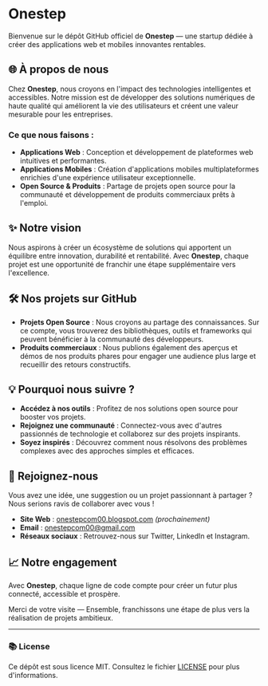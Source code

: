 # Onestep

Bienvenue sur le dépôt GitHub officiel de **Onestep** — une startup dédiée à créer des applications web et mobiles innovantes rentables.

## 🌐 À propos de nous
Chez **Onestep**, nous croyons en l'impact des technologies intelligentes et accessibles. Notre mission est de développer des solutions numériques de haute qualité qui améliorent la vie des utilisateurs et créent une valeur mesurable pour les entreprises.

### Ce que nous faisons :
- **Applications Web** : Conception et développement de plateformes web intuitives et performantes.
- **Applications Mobiles** : Création d'applications mobiles multiplateformes enrichies d'une expérience utilisateur exceptionnelle.
- **Open Source & Produits** : Partage de projets open source pour la communauté et développement de produits commerciaux prêts à l'emploi.

## ✨ Notre vision
Nous aspirons à créer un écosystème de solutions qui apportent un équilibre entre innovation, durabilité et rentabilité. Avec **Onestep**, chaque projet est une opportunité de franchir une étape supplémentaire vers l'excellence.

## 🛠️ Nos projets sur GitHub
- **Projets Open Source** : Nous croyons au partage des connaissances. Sur ce compte, vous trouverez des bibliothèques, outils et frameworks qui peuvent bénéficier à la communauté des développeurs.
- **Produits commerciaux** : Nous publions également des aperçus et démos de nos produits phares pour engager une audience plus large et recueillir des retours constructifs.

## 💡 Pourquoi nous suivre ?
- **Accédez à nos outils** : Profitez de nos solutions open source pour booster vos projets.
- **Rejoignez une communauté** : Connectez-vous avec d'autres passionnés de technologie et collaborez sur des projets inspirants.
- **Soyez inspirés** : Découvrez comment nous résolvons des problèmes complexes avec des approches simples et efficaces.

## 🚀 Rejoignez-nous
Vous avez une idée, une suggestion ou un projet passionnant à partager ? Nous serions ravis de collaborer avec vous !

- **Site Web** : [onestepcom00.blogspot.com](https://onestep.dev) *(prochainement)*
- **Email** : [onestepcom00@gmail.com](mailto:contact@onestep.dev)
- **Réseaux sociaux** : Retrouvez-nous sur Twitter, LinkedIn et Instagram.

## 📈 Notre engagement
Avec **Onestep**, chaque ligne de code compte pour créer un futur plus connecté, accessible et prospère.

Merci de votre visite — Ensemble, franchissons une étape de plus vers la réalisation de projets ambitieux.

---

### 📚 License
Ce dépôt est sous licence MIT. Consultez le fichier [LICENSE](LICENSE) pour plus d'informations.

